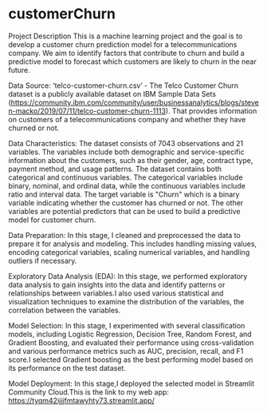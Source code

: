 # customerChurn

Project Description
This is a machine learning project and the goal is to develop a customer churn prediction model for a telecommunications company. We aim to identify factors that contribute to churn and build a predictive model to forecast which customers are likely to churn in the near future.

Data Source: 
‘telco-customer-churn.csv’ - The Telco Customer Churn dataset is a publicly available dataset on IBM Sample Data Sets (https://community.ibm.com/community/user/businessanalytics/blogs/steven-macko/2019/07/11/telco-customer-churn-1113). That provides information on customers of a telecommunications company and whether they have churned or not. 

Data Characteristics: 
The dataset consists of 7043 observations and 21 variables. The variables include both demographic and service-specific information about the customers, such as their gender, age, contract type, payment method, and usage patterns. The dataset contains both categorical and continuous variables. The categorical variables include binary, nominal, and ordinal data, while the continuous variables include ratio and interval data. The target variable is "Churn" which is a binary variable indicating whether the customer has churned or not. The other variables are potential predictors that can be used to build a predictive model for customer churn.

Data Preparation:
In this stage, I cleaned and preprocessed the data to prepare it for analysis and modeling. This includes handling missing values, encoding categorical variables, scaling numerical variables, and handling outliers if necessary.

Exploratory Data Analysis (EDA):
In this stage, we performed exploratory data analysis to gain insights into the data and identify patterns or relationships between variables.I also used various statistical and visualization techniques to examine the distribution of the variables, the correlation between the variables.

Model Selection:
In this stage, I experimented with several classification models, including Logistic Regression, Decision Tree, Random Forest, and Gradient Boosting, and evaluated their performance using cross-validation and various performance metrics such as AUC, precision, recall, and F1 score.I selected Gradient boosting as the best performing model based on its performance on the test dataset.

Model Deployment:
In this stage,I deployed the selected model in Streamlit Community Cloud.This is the link to my web app: https://tyqm42ijjjfmtawyhty73.streamlit.app/
